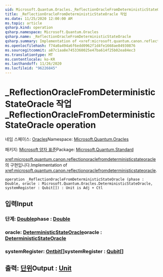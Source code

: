 ```yaml
---
uid: Microsoft.Quantum.Oracles._ReflectionOracleFromDeterministicStateOracle
title: _ReflectionOracleFromDeterministicStateOracle 작업
ms.date: 11/25/2020 12:00:00 AM
ms.topic: article
qsharp.kind: operation
qsharp.namespace: Microsoft.Quantum.Oracles
qsharp.name: _ReflectionOracleFromDeterministicStateOracle
qsharp.summary: Implementation of <xref:microsoft.quantum.canon.reflectionoraclefromdeterministicstateoracle>.
ms.openlocfilehash: f74a0a494a6f6edd0962f1d4fe1668ae84930876
ms.sourcegitcommit: a87c1aa8e7453360025e47ba614f25b02ea84ec3
ms.translationtype: MT
ms.contentlocale: ko-KR
ms.lasthandoff: 11/26/2020
ms.locfileid: "96226845"
---
```

# <a name="_reflectionoraclefromdeterministicstateoracle-operation"></a><span data-ttu-id="92cf9-102">_ReflectionOracleFromDeterministicStateOracle 작업</span><span class="sxs-lookup"><span data-stu-id="92cf9-102">_ReflectionOracleFromDeterministicStateOracle operation</span></span>

<span data-ttu-id="92cf9-103">네임 스페이스: [Oracles](xref:Microsoft.Quantum.Oracles)</span><span class="sxs-lookup"><span data-stu-id="92cf9-103">Namespace: [Microsoft.Quantum.Oracles](xref:Microsoft.Quantum.Oracles)</span></span>

<span data-ttu-id="92cf9-104">패키지: [Microsoft 양자 표준](https://nuget.org/packages/Microsoft.Quantum.Standard)</span><span class="sxs-lookup"><span data-stu-id="92cf9-104">Package: [Microsoft.Quantum.Standard](https://nuget.org/packages/Microsoft.Quantum.Standard)</span></span>


<span data-ttu-id="92cf9-105"><xref:microsoft.quantum.canon.reflectionoraclefromdeterministicstateoracle>의 구현입니다.</span><span class="sxs-lookup"><span data-stu-id="92cf9-105">Implementation of <xref:microsoft.quantum.canon.reflectionoraclefromdeterministicstateoracle>.</span></span>

```qsharp
operation _ReflectionOracleFromDeterministicStateOracle (phase : Double, oracle : Microsoft.Quantum.Oracles.DeterministicStateOracle, systemRegister : Qubit[]) : Unit is Adj + Ctl
```


## <a name="input"></a><span data-ttu-id="92cf9-106">입력</span><span class="sxs-lookup"><span data-stu-id="92cf9-106">Input</span></span>

### <a name="phase--double"></a><span data-ttu-id="92cf9-107">단계: [Double](xref:microsoft.quantum.lang-ref.double)</span><span class="sxs-lookup"><span data-stu-id="92cf9-107">phase : [Double](xref:microsoft.quantum.lang-ref.double)</span></span>




### <a name="oracle--deterministicstateoracle"></a><span data-ttu-id="92cf9-108">oracle: [DeterministicStateOracle](xref:Microsoft.Quantum.Oracles.DeterministicStateOracle)</span><span class="sxs-lookup"><span data-stu-id="92cf9-108">oracle : [DeterministicStateOracle](xref:Microsoft.Quantum.Oracles.DeterministicStateOracle)</span></span>




### <a name="systemregister--qubit"></a><span data-ttu-id="92cf9-109">systemRegister: [Ontbit](xref:microsoft.quantum.lang-ref.qubit)[]</span><span class="sxs-lookup"><span data-stu-id="92cf9-109">systemRegister : [Qubit](xref:microsoft.quantum.lang-ref.qubit)[]</span></span>





## <a name="output--unit"></a><span data-ttu-id="92cf9-110">출력: [단위](xref:microsoft.quantum.lang-ref.unit)</span><span class="sxs-lookup"><span data-stu-id="92cf9-110">Output : [Unit](xref:microsoft.quantum.lang-ref.unit)</span></span>

